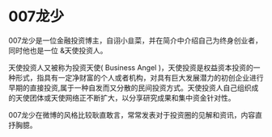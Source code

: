 # 

# 007龙少

007龙少是一位金融投资博主，自诩小韭菜，并在简介中介绍自己为终身创业者，同时他也是一位 &天使投资人。

天使投资人又被称为投资天使( Business Angel )，天使投资是权益资本投资的一种形式，指具有一定净财富的个人或者机构，对具有巨大发展潜力的初创企业进行早期的直接投资,属于一种自发而又分散的民间投资方式。天使投资人自己组织成的天使团体或天使网络正不断扩大，以分享研究成果和集中资金针对性。

007龙少在微博的风格比较耿直敢言，常常发表对于投资圈的见解和资讯，内容直抒胸臆。

